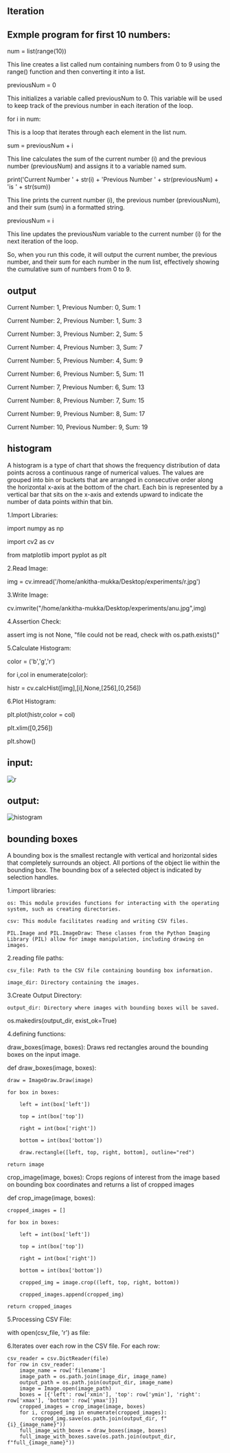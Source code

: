 ## Iteration


## Exmple program for first 10 numbers:

num = list(range(10))

This line creates a list called num containing numbers from 0 to 9 using the range() function and then converting it into a list.

previousNum = 0


This initializes a variable called previousNum to 0. This variable will be used to keep track of the previous number in each iteration of the loop.

for i in num:

This is a loop that iterates through each element in the list num.

sum = previousNum + i

This line calculates the sum of the current number (i) and the previous number (previousNum) and assigns it to a variable named sum.


print('Current Number ' + str(i) + 'Previous Number ' + str(previousNum) + 'is ' + str(sum))


This line prints the current number (i), the previous number (previousNum), and their sum (sum) in a formatted string.


previousNum = i


This line updates the previousNum variable to the current number (i) for the next iteration of the loop.


So, when you run this code, it will output the current number, the previous number, and their sum for each number in the num list, effectively showing the cumulative sum of numbers from 0 to 9.

## output

Current Number: 1, Previous Number: 0, Sum: 1

Current Number: 2, Previous Number: 1, Sum: 3

Current Number: 3, Previous Number: 2, Sum: 5

Current Number: 4, Previous Number: 3, Sum: 7

Current Number: 5, Previous Number: 4, Sum: 9

Current Number: 6, Previous Number: 5, Sum: 11

Current Number: 7, Previous Number: 6, Sum: 13

Current Number: 8, Previous Number: 7, Sum: 15

Current Number: 9, Previous Number: 8, Sum: 17

Current Number: 10, Previous Number: 9, Sum: 19

## histogram
A histogram is a type of chart that shows the frequency distribution of data points across a continuous range of numerical values. The values are grouped into bin or buckets that are arranged in consecutive order along the horizontal x-axis at the bottom of the chart. Each bin is represented by a vertical bar that sits on the x-axis and extends upward to indicate the number of data points within that bin.

1.Import Libraries:

import numpy as np

import cv2 as cv

from matplotlib import pyplot as plt

2.Read Image:
 
img = cv.imread('/home/ankitha-mukka/Desktop/experiments/r.jpg')

3.Write Image:

cv.imwrite("/home/ankitha-mukka/Desktop/experiments/anu.jpg",img)

4.Assertion Check:

assert img is not None, "file could not be read, check with os.path.exists()"

5.Calculate Histogram:

color = ('b','g','r')

for i,col in enumerate(color):

 histr = cv.calcHist([img],[i],None,[256],[0,256])
 
 6.Plot Histogram:
 
 plt.plot(histr,color = col)
 
 plt.xlim([0,256])
 
plt.show()

## input:

![r](https://github.com/ankithamukka/honey/assets/169052286/d6992a29-87f4-46c0-9e6b-dc93fd27b976)

## output:

![histogram](https://github.com/ankithamukka/honey/assets/169052286/9d2a01c1-fa50-4c5f-b78b-2d592ddbb92d)

## bounding boxes

A bounding box is the smallest rectangle with vertical and horizontal sides that completely surrounds an object. All portions of the object lie within the bounding box. The bounding box of a selected object is indicated by selection handles.

1.import libraries:

    os: This module provides functions for interacting with the operating system, such as creating directories.
    
    csv: This module facilitates reading and writing CSV files.
    
    PIL.Image and PIL.ImageDraw: These classes from the Python Imaging Library (PIL) allow for image manipulation, including drawing on images.

2.reading file paths:

    csv_file: Path to the CSV file containing bounding box information.
    
    image_dir: Directory containing the images.
    
3.Create Output Directory:
    
    output_dir: Directory where images with bounding boxes will be saved.
    
os.makedirs(output_dir, exist_ok=True)

4.defining functions:

draw_boxes(image, boxes): Draws red rectangles around the bounding boxes on the input image.

def draw_boxes(image, boxes):

    draw = ImageDraw.Draw(image)
    
    for box in boxes:
    
        left = int(box['left'])
        
        top = int(box['top'])
        
        right = int(box['right'])
        
        bottom = int(box['bottom'])
        
        draw.rectangle([left, top, right, bottom], outline="red")
        
    return image

crop_image(image, boxes): Crops regions of interest from the image based on bounding box coordinates and returns a list of cropped images

def crop_image(image, boxes):

    cropped_images = []
    
    for box in boxes:
    
        left = int(box['left'])
        
        top = int(box['top'])
        
        right = int(box['right'])
        
        bottom = int(box['bottom'])
        
        cropped_img = image.crop((left, top, right, bottom))
        
        cropped_images.append(cropped_img)
        
    return cropped_images
    
5.Processing CSV File:

with open(csv_file, 'r') as file:

6.Iterates over each row in the CSV file. For each row:

    csv_reader = csv.DictReader(file)
    for row in csv_reader:
        image_name = row['filename']
        image_path = os.path.join(image_dir, image_name)
        output_path = os.path.join(output_dir, image_name)
        image = Image.open(image_path)
        boxes = [{'left': row['xmin'], 'top': row['ymin'], 'right': row['xmax'], 'bottom': row['ymax']}]
        cropped_images = crop_image(image, boxes)
        for i, cropped_img in enumerate(cropped_images):
            cropped_img.save(os.path.join(output_dir, f"{i}_{image_name}"))  
        full_image_with_boxes = draw_boxes(image, boxes)
        full_image_with_boxes.save(os.path.join(output_dir, f"full_{image_name}"))


